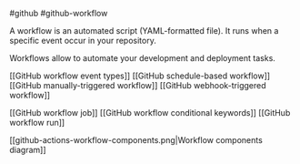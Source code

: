 #github #github-workflow

A workflow is an automated script (YAML-formatted file).
It runs when a specific event occur in your repository.

Workflows allow to automate your development and deployment tasks.

[[GitHub workflow event types]]
[[GitHub schedule-based workflow]]
[[GitHub manually-triggered workflow]]
[[GitHub webhook-triggered workflow]]

[[GitHub workflow job]]
[[GitHub workflow conditional keywords]]
[[GitHub workflow run]]

[[github-actions-workflow-components.png|Workflow components diagram]]